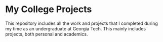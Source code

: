 # My College Projects
This repository includes all the work and projects that I completed during my time as an undergraduate at Georgia Tech. This mainly includes projects, both personal and academics.
